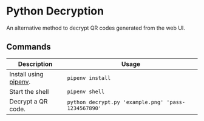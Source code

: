 # Python Decryption

An alternative method to decrypt QR codes generated from the web UI.

## Commands

| Description                                                | Usage                                                  |
| ---------------------------------------------------------- | ------------------------------------------------------ |
| Install using [pipenv](https://pipenv.pypa.io/en/latest/). | `pipenv install`                                       |
| Start the shell                                            | `pipenv shell`                                         |
| Decrypt a QR code.                                         | `python decrypt.py 'example.png' 'pass-1234567890'`    |
